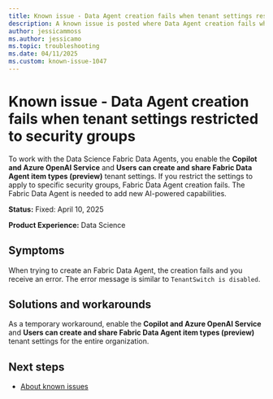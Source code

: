 ```yaml
---
title: Known issue - Data Agent creation fails when tenant settings restricted to security groups
description: A known issue is posted where Data Agent creation fails when tenant settings are restricted to security groups.
author: jessicammoss
ms.author: jessicamo
ms.topic: troubleshooting  
ms.date: 04/11/2025
ms.custom: known-issue-1047
---
```


# Known issue - Data Agent creation fails when tenant settings restricted to security groups

To work with the Data Science Fabric Data Agents, you enable the **Copilot and Azure OpenAI Service** and **Users can create and share Fabric Data Agent item types (preview)** tenant settings. If you restrict the settings to apply to specific security groups, Fabric Data Agent creation fails. The Fabric Data Agent is needed to add new AI-powered capabilities.

**Status:** Fixed: April 10, 2025

**Product Experience:** Data Science

## Symptoms

When trying to create an Fabric Data Agent, the creation fails and you receive an error. The error message is similar to `TenantSwitch is disabled`.

## Solutions and workarounds

As a temporary workaround, enable the **Copilot and Azure OpenAI Service** and **Users can create and share Fabric Data Agent item types (preview)** tenant settings for the entire organization.

## Next steps

- [About known issues](https://support.fabric.microsoft.com/known-issues)
